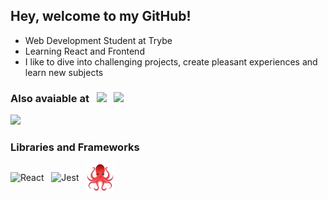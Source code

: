 ## Hey, welcome to my GitHub!

- Web Development Student at Trybe
- Learning React and Frontend
- I like to dive into challenging projects, create pleasant experiences and learn new subjects

### Also avaiable at &nbsp; <a href="https://www.linkedin.com/in/ibrahimborba/" target="_blank"><img src="https://img.shields.io/badge/LinkedIn-000000?style=for-the-badge&logo=LinkedIn&logoColor=white" target="blank"></a> &nbsp; <a href="https://ibrahimborba.github.io/" target="blank"><img src="https://img.shields.io/badge/Portfolio-000000?style=for-the-badge&logo=Portfolio&logoColor=white" target="_blank"></a>

<img src="https://github-readme-stats.vercel.app/api/top-langs/?username=ibrahimborba&layout=compact&theme=apprentice"/>

### Libraries and Frameworks
<div style="display: inline_block">
 <img align="center" alt="React" height="45" width="45" src="https://cdn.jsdelivr.net/gh/devicons/devicon/icons/react/react-original.svg"> &nbsp;
 <img align="center" alt="Jest" height="45" width="45" src="https://cdn.jsdelivr.net/gh/devicons/devicon/icons/jest/jest-plain.svg"> &nbsp;
 <img align="center" alt="Testing Library" height="45" width="45" src="https://raw.githubusercontent.com/testing-library/dom-testing-library/main/other/octopus.png">
</div>
